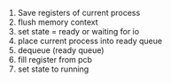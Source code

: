 1. Save registers of current process
2. flush memory context
3. set state = ready or waiting for io
4. place current process into ready queue
5. dequeue (ready queue)
6. fill register from pcb
7. set state to running